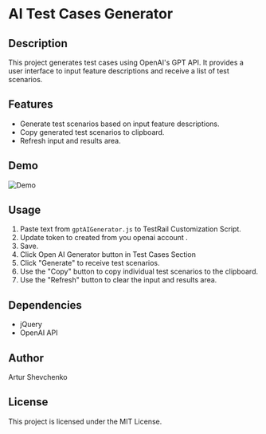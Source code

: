 # AI Test Cases Generator

## Description
This project generates test cases using OpenAI's GPT API. It provides a user interface to input feature descriptions and receive a list of test scenarios.

## Features
- Generate test scenarios based on input feature descriptions.
- Copy generated test scenarios to clipboard.
- Refresh input and results area.

## Demo
![Demo](/demo.gif)

## Usage
1. Paste text from `gptAIGenerator.js` to TestRail Customization Script.
2. Update token to created from you openai account .
3. Save.
4. Click Open AI Generator button in Test Cases Section
4. Click "Generate" to receive test scenarios.
5. Use the "Copy" button to copy individual test scenarios to the clipboard.
6. Use the "Refresh" button to clear the input and results area.

## Dependencies
- jQuery
- OpenAI API

## Author
Artur Shevchenko

## License
This project is licensed under the MIT License.